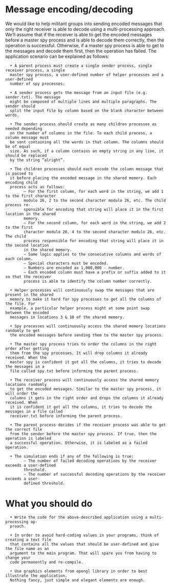 # Message encoding/decoding
We would like to help militant groups into sending encoded messages that only the right
receiver is able to decode using a multi-processing approach. We’ll assume that if the
receiver is able to get the encoded messages before a master spy process and is able to
decode them correctly, then the operation is successful. Otherwise, if a master spy process
is able to get to the messages and decode them first, then the operation has failed.
The application scenario can be explained as follows:

      • A parent process must create a single sender process, single receiver process, a single
      master spy process, a user-defined number of helper processes and a user-defined
      number of spy processes.
      
      • A sender process gets the message from an input file (e.g. sender.txt). The message
      might be composed of multiple lines and multiple paragraphs. The sender should
      split the input file by column based on the blank character between words.

      • The sender process should create as many children processes as needed depending
      on the number of columns in the file. To each child process, a column message must
      be sent containing all the words in that column. The columns should be of equal
      size. As such, if a column contains an empty string in any line, it should be replaced
      by the string “alright”.

      • The children processes should each encode the column message that is passed to
      it before placing the encoded message in the shared memory. Each encoding child
      process acts as follows:
            – For the first column, for each word in the string, we add 1 to the first character
            modulo 26, 2 to the second character modulo 26, etc. The child process re-
            sponsible for encoding that string will place it in the first location in the shared
            memory.
            – For the second column, for each word in the string, we add 2 to the first
            character modulo 26, 4 to the second character modulo 26, etc. The child
            process responsible for encoding that string will place it in the second location
            in the shared memory.
            – Same logic applies to the consecutive columns and words of each column.
            – Special characters must be encoded.
            – Numbers are encoded as 1,000,000 - number.
            – Each encoded column must have a prefix or suffix added to it so that the receiver
            process is able to identify the column number correctly.
        
      • Helper processes will continuously swap the messages that are present in the shared
      memory to make it hard for spy processes to get all the columns of the file. For
      example, a particular helper process might at some point swap between the encoded
      messages in locations 3 & 10 of the shared memory.

      • Spy processes will continuously access the shared memory locations randomly to get
      the encoded messages before sending them to the master spy process.

      • The master spy process tries to order the columns in the right order after getting
      them from the spy processes. It will drop columns it already received. When the
      master spy is confident it got all the columns, it tries to decode the messages in a
      file called spy.txt before informing the parent process.

      • The receiver process will continuously access the shared memory locations randomly
      to get the encoded messages. Similar to the master spy process, it will order the
      columns it gets in the right order and drops the columns it already received. When
      it is confident it got all the columns, it tries to decode the messages in a file called
      receiver.txt before informing the parent process.

      • The parent process decides if the receiver process was able to get the correct file
      from the sender before the master spy process. If true, then the operation is labeled
      a successful operation. Otherwise, it is labeled as a failed operation.

      • The simulation ends if any of the following is true:
            – The number of failed decoding operations by the receiver exceeds a user-defined
            threshold.
            – The number of successful decoding operations by the receiver exceeds a user-
            defined threshold.

# What you should do
      • Write the code for the above-described application using a multi-processing ap-
      proach.

      • In order to avoid hard-coding values in your programs, think of creating a text file
      that contains all the values that should be user-defined and give the file name as an
      argument to the main program. That will spare you from having to change your
      code permanently and re-compile.

      • Use graphics elements from opengl library in order to best illustrate the application.
      Nothing fancy, just simple and elegant elements are enough.
